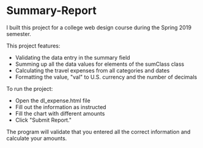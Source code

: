 # Summary-Report
I built this project for a college web design course during the Spring 2019 semester.

This project features:
- Validating the data entry in the summary field
- Summing up all the data values for elements of the sumClass class
- Calculating the travel expenses from all categories and dates
- Formatting the value, "val" to U.S. currency and the number of decimals

To run the project: 
- Open the dl_expense.html file
- Fill out the information as instructed
- Fill the chart with different amounts
- Click "Submit Report."

The program will validate that you entered all the correct information and calculate your amounts.

